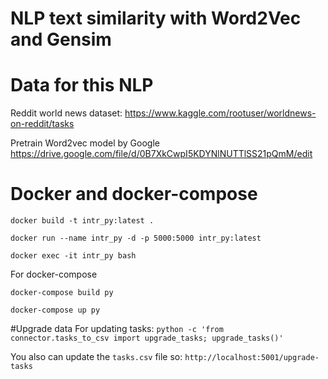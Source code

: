 # NLP text similarity with Word2Vec and Gensim


# Data for this NLP

Reddit world news dataset: https://www.kaggle.com/rootuser/worldnews-on-reddit/tasks

Pretrain Word2vec model by Google
https://drive.google.com/file/d/0B7XkCwpI5KDYNlNUTTlSS21pQmM/edit

# Docker and docker-compose
```docker
docker build -t intr_py:latest .

docker run --name intr_py -d -p 5000:5000 intr_py:latest

docker exec -it intr_py bash
```

For docker-compose
```docker
docker-compose build py

docker-compose up py
```

#Upgrade data
For updating tasks: `python -c 'from connector.tasks_to_csv import upgrade_tasks; upgrade_tasks()'`

You also can update the `tasks.csv` file so: `http://localhost:5001/upgrade-tasks`
